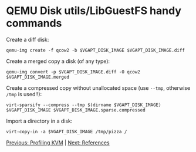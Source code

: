 # QEMU Disk utils/LibGuestFS handy commands

Create a diff disk:

    qemu-img create -f qcow2 -b $VGAPT_DISK_IMAGE $VGAPT_DISK_IMAGE.diff

Create a merged copy a disk (of any type):

    qemu-img convert -p $VGAPT_DISK_IMAGE.diff -O qcow2 $VGAPT_DISK_IMAGE.merged

Create a compressed copy without unallocated space (use `--tmp`, otherwise `/tmp` is used!!):

    virt-sparsify --compress --tmp $(dirname $VGAPT_DISK_IMAGE) $VGAPT_DISK_IMAGE $VGAPT_DISK_IMAGE.sparse.compressed

Import a directory in a disk:

    virt-copy-in -a $VGAPT_DISK_IMAGE /tmp/pizza /

[Previous: Profiling KVM](5_PROFILING_KVM.md) | [Next: References](7_REFERENCES.md)
